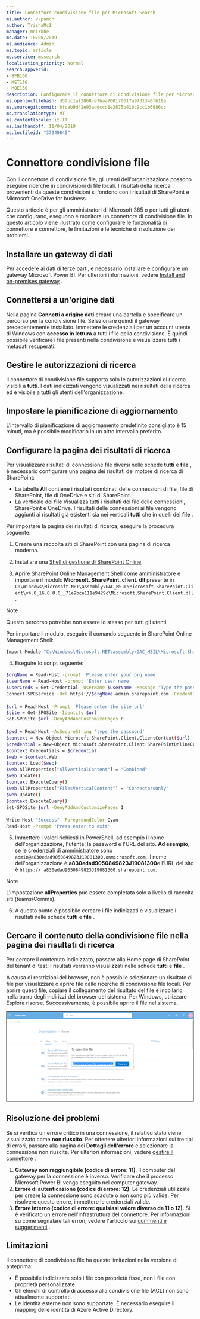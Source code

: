 ```yaml
---
title: Connettore condivisione file per Microsoft Search
ms.author: v-pamcn
author: TrishaMc1
manager: mnirkhe
ms.date: 10/08/2019
ms.audience: Admin
ms.topic: article
ms.service: mssearch
localization_priority: Normal
search.appverid:
- BFB160
- MET150
- MOE150
description: Configurare il connettore di condivisione file per Microsoft Search.
ms.openlocfilehash: d5fbc1af2868ce7baa70017f617a9731340fb19a
ms.sourcegitcommit: bfcab9d42e93addccd1e3875b41bc9cc1b6986cc
ms.translationtype: MT
ms.contentlocale: it-IT
ms.lasthandoff: 11/04/2019
ms.locfileid: "37949845"
---
```

# <a name="file-share-connector"></a>Connettore condivisione file

Con il connettore di condivisione file, gli utenti dell'organizzazione possono eseguire ricerche in condivisioni di file locali. I risultati della ricerca provenienti da queste condivisioni si fondono con i risultati di SharePoint e Microsoft OneDrive for business.

Questo articolo è per gli amministratori di Microsoft 365 o per tutti gli utenti che configurano, eseguono e monitora un connettore di condivisione file. In questo articolo viene illustrato come configurare le funzionalità di connettore e connettore, le limitazioni e le tecniche di risoluzione dei problemi.

## <a name="install-a-data-gateway"></a>Installare un gateway di dati
Per accedere ai dati di terze parti, è necessario installare e configurare un gateway Microsoft Power BI. Per ulteriori informazioni, vedere [Install and on-premises gateway](https://docs.microsoft.com/data-integration/gateway/service-gateway-install) .  

## <a name="connect-to-a-data-source"></a>Connettersi a un'origine dati
Nella pagina **Connetti a origine dati** creare una cartella e specificare un percorso per la condivisione file. Selezionare quindi il gateway precedentemente installato. Immettere le credenziali per un account utente di Windows con **accesso in lettura** a tutti i file della condivisione. È quindi possibile verificare i file presenti nella condivisione e visualizzare tutti i metadati recuperati.

## <a name="manage-search-permissions"></a>Gestire le autorizzazioni di ricerca
Il connettore di condivisione file supporta solo le autorizzazioni di ricerca visibili a **tutti**. I dati indicizzati vengono visualizzati nei risultati della ricerca ed è visibile a tutti gli utenti dell'organizzazione.

## <a name="set-the-refresh-schedule"></a>Impostare la pianificazione di aggiornamento
L'intervallo di pianificazione di aggiornamento predefinito consigliato è 15 minuti, ma è possibile modificarlo in un altro intervallo preferito.

## <a name="set-up-your-search-results-page"></a>Configurare la pagina dei risultati di ricerca
Per visualizzare risultati di connessione file diversi nelle schede **tutti** e **file** , è necessario configurare una pagina dei risultati del motore di ricerca di SharePoint:
- La tabella **All** contiene i risultati combinati delle connessioni di file, file di SharePoint, file di OneDrive e siti di SharePoint. 
- La verticale dei **file** Visualizza tutti i risultati dei file delle connessioni, SharePoint e OneDrive.
I risultati delle connessioni ai file vengono aggiunti ai risultati già esistenti sia nei verticali **tutti** che in quelli dei **file** .

Per impostare la pagina dei risultati di ricerca, eseguire la procedura seguente:
1. Creare una raccolta siti di SharePoint con una pagina di ricerca moderna.

2. Installare una [Shell di gestione di SharePoint Online](https://www.microsoft.com/download/details.aspx?id=35588).

3. Aprire SharePoint Online Management Shell come amministratore e importare il modulo **Microsoft. SharePoint. client. dll** presente in `C:\Windows\Microsoft.NET\assembly\GAC_MSIL\Microsoft.SharePoint.Client\v4.0_16.0.0.0__71e9bce111e9429c\Microsoft.SharePoint.Client.dll`.

> [!NOTE]
> Questo percorso potrebbe non essere lo stesso per tutti gli utenti.

Per importare il modulo, eseguire il comando seguente in SharePoint Online Management Shell:
```bash
Import-Module "C:\Windows\Microsoft.NET\assembly\GAC_MSIL\Microsoft.SharePoint.Client\v4.0_16.0.0.0__71e9bce111e9429c\Microsoft.SharePoint.Client.dll" 
```

4. Eseguire lo script seguente:
```bash
$orgName = Read-Host -prompt 'Please enter your org name'
$userName = Read-Host -prompt 'Enter user name'
$userCreds = Get-Credential -UserName $userName -Message "Type the password"
Connect-SPOService -Url https://$orgName-admin.sharepoint.com -Credential $userCreds

$url = Read-Host -Prompt 'Please enter the site url'
$site = Get-SPOSite -Identity $url
Set-SPOSite $url -DenyAddAndCustomizePages 0

$pwd = Read-Host -AsSecureString 'type the password'
$context = New-Object Microsoft.SharePoint.Client.ClientContext($url)
$credential = New-Object Microsoft.SharePoint.Client.SharePointOnlineCredentials($userName, $pwd)
$context.Credentials = $credential
$web = $context.Web
$context.Load($web)
$web.AllProperties["AllVerticalContent"] = "Combined"
$web.Update()
$context.ExecuteQuery()
$web.AllProperties["FilesVerticalContent"] = "ConnectorsOnly"
$web.Update()
$context.ExecuteQuery()
Set-SPOSite $url -DenyAddAndCustomizePages 1

Write-Host "Success" -ForegroundColor Cyan
Read-Host -Prompt 'Press enter to exit'
```

5. Immettere i valori richiesti in PowerShell, ad esempio il nome dell'organizzazione, l'utente, la password e l'URL del sito. **Ad esempio**, se le credenziali di amministratore sono `admin@a830edad9050849823J19081300.onmicrosoft.com`, il nome dell'organizzazione è **a830edad9050849823J19081300**e l'URL del sito è `https:// a830edad9050849823J19081300.sharepoint.com`.

> [!NOTE]
> L'impostazione **allProperties** può essere completata solo a livello di raccolta siti (teams/Comms).

6. A questo punto è possibile cercare i file indicizzati e visualizzare i risultati nelle schede **tutti** e **file** .

## <a name="search-for-file-share-content-in-the-search-results-page"></a>Cercare il contenuto della condivisione file nella pagina dei risultati di ricerca
Per cercare il contenuto indicizzato, passare alla Home page di SharePoint del tenant di test. I risultati verranno visualizzati nelle schede **tutti** e **file** .

A causa di restrizioni del browser, non è possibile selezionare un risultato di file per visualizzare o aprire file dalle ricerche di condivisione file locali. Per aprire questi file, copiare il collegamento del risultato del file e incollarlo nella barra degli indirizzi del browser del sistema. Per Windows, utilizzare Esplora risorse. Successivamente, è possibile aprire il file nel sistema.

![Ricerca di SharePoint con la finestra di dialogo Copia collegamento aperta.](media/fileshare-search.png)

## <a name="troubleshooting"></a>Risoluzione dei problemi
Se si verifica un errore critico in una connessione, il relativo stato viene visualizzato come **non riuscito**. Per ottenere ulteriori informazioni sui tre tipi di errori, passare alla pagina dei **Dettagli dell'errore** e selezionare la connessione non riuscita. Per ulteriori informazioni, vedere [gestire il connettore](manage-connector.md) .
1. **Gateway non raggiungibile (codice di errore: 11)**. Il computer del gateway per la connessione è inverso. Verificare che il processo Microsoft Power BI venga eseguito nel computer gateway.
2. **Errore di autenticazione (codice di errore: 12)**. Le credenziali utilizzate per creare la connessione sono scadute o non sono più valide. Per risolvere questo errore, immettere le credenziali valide.
3. **Errore interno (codice di errore: qualsiasi valore diverso da 11 o 12)**. Si è verificato un errore nell'infrastruttura del connettore. Per informazioni su come segnalare tali errori, vedere l'articolo sui [commenti e suggerimenti](connectors-feedback.md) .

## <a name="limitations"></a>Limitazioni
Il connettore di condivisione file ha queste limitazioni nella versione di anteprima:
* È possibile indicizzare solo i file con proprietà fisse, non i file con proprietà personalizzate.
* Gli elenchi di controllo di accesso alla condivisione file (ACL) non sono attualmente supportati.
* Le identità esterne non sono supportate. È necessario eseguire il mapping delle identità di Azure Active Directory.